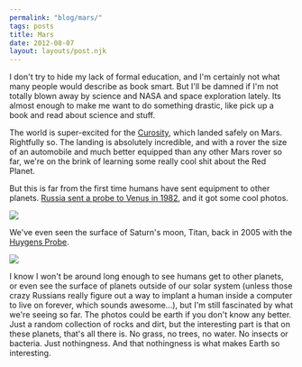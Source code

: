 ```yaml
---
permalink: "blog/mars/"
tags: posts
title: Mars
date: 2012-08-07
layout: layouts/post.njk
---
```


I don't try to hide my lack of formal education, and I'm certainly not what many people would describe as book smart. But I'll be damned if I'm not totally blown away by science and NASA and space exploration lately. Its almost enough to make me want to do something drastic, like pick up a book and read about science and stuff.&nbsp;

The world is super-excited for the [Curosity][1], which landed safely on Mars. Rightfully so. The landing is absolutely incredible, and with a rover the size of an automobile and much better equipped than any other Mars rover so far, we're on the brink of learning some really cool shit about the Red Planet.&nbsp;

But this is far from the first time humans have sent equipment to other planets. [Russia sent a probe to Venus in 1982][2], and it got some cool photos.

![][3] 

We've even seen the surface of Saturn's moon, Titan, back in 2005 with the [Huygens Probe][4].&nbsp;

![][5] 

I know I won't be around long enough to see humans get to other planets, or even see the surface of planets outside of our solar system (unless those crazy Russians really figure out a way to implant a human inside a computer to live on forever, which sounds awesome...), but I'm still fascinated by what we're seeing so far. The photos could be earth if you don't know any better. Just a random collection of rocks and dirt, but the interesting part is that on these planets, that's all there is. No grass, no trees, no water. No insects or bacteria. Just nothingness. And that nothingness is what makes Earth so interesting.&nbsp;

 [1]: http://en.wikipedia.org/wiki/Curiosity_rover
 [2]: http://en.wikipedia.org/wiki/Venera_13
 [3]: http://i.imgur.com/oXw6r.jpg
 [4]: http://en.wikipedia.org/wiki/Huygens_(spacecraft)
 [5]: http://www.astronomy.org/StarWatch/January/1-05-titan-huygens.jpg